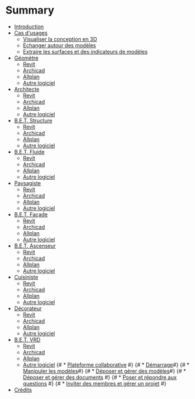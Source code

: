 # Summary

* [Introduction](README.md)
* [Cas d'usages](/01_CasUsages/README.md#casusages)
  * [Visualiser la conception en 3D](/01_CasUsages/README.md#visualisation3D)
  * [Echanger autour des modèles](/01_CasUsages/README.md#echanger)
  * [Extraire les surfaces et des indicateurs de modèles](/01_CasUsages/README.md#kpi)
* [Géomètre](/lots/geometre/geometre.md)
  * [Revit](/lots/geometre/geometre-revit.md)
  * [Archicad](/lots/geometre/geometre-archicad.md)
  * [Allplan](/lots/geometre/geometre-allplan.md)
  * [Autre logiciel](/lots/geometre/geometre-ifc.md)
* [Architecte](/lots/architecte/architecte.md)
  * [Revit](/lots/architecte/architecte-revit.md)
  * [Archicad](/lots/architecte/architecte-archicad.md)
  * [Allplan](/lots/architecte/architecte-allplan.md)
  * [Autre logiciel](/lots/architecte/architecte-ifc.md)
* [B.E.T. Structure](/lots/structure/structure.md)
  * [Revit](/lots/structure/structure-revit.md)
  * [Archicad](/lots/structure/structure-archicad.md)
  * [Allplan](/lots/structure/structure-allplan.md)
  * [Autre logiciel](/lots/structure/structure-ifc.md)
* [B.E.T. Fluide](/lots/fluide/fluide.md)
  * [Revit](/lots/fluide/fluide-revit.md)
  * [Archicad](/lots/fluide/fluide-archicad.md)
  * [Allplan](/lots/fluide/fluide-allplan.md)
  * [Autre logiciel](/lots/fluide/fluide-ifc.md)
* [Paysagiste](/lots/paysagiste/paysagiste.md)
  * [Revit](/lots/paysagiste/paysagiste-revit.md)
  * [Archicad](/lots/paysagiste/paysagiste-archicad.md)
  * [Allplan](/lots/paysagiste/paysagiste-allplan.md)
  * [Autre logiciel](/lots/paysagiste/paysagiste-ifc.md)
* [B.E.T. Façade](/lots/facade/facade.md)
  * [Revit](/lots/facade/facade-revit.md)
  * [Archicad](/lots/facade/facade-archicad.md)
  * [Allplan](/lots/facade/facade-allplan.md)
  * [Autre logiciel](/lots/facade/facade-ifc.md)
* [B.E.T. Ascenseur](/lots/ascenseur/ascenseur.md)
  * [Revit](/lots/ascenseur/ascenseur-revit.md)
  * [Archicad](/lots/ascenseur/ascenseur-archicad.md)
  * [Allplan](/lots/ascenseur/ascenseur-allplan.md)
  * [Autre logiciel](/lots/ascenseur/ascenseur-ifc.md)
* [Cuisiniste](/lots/cuisiniste/cuisiniste.md)
  * [Revit](/lots/cuisiniste/cuisiniste-revit.md)
  * [Archicad](/lots/cuisiniste/cuisiniste-archicad.md)
  * [Allplan](/lots/cuisiniste/cuisiniste-allplan.md)
  * [Autre logiciel](/lots/cuisiniste/cuisiniste-ifc.md)
* [Décorateur](/lots/decorateur/decorateur.md)
  * [Revit](/lots/decorateur/decorateur-revit.md)
  * [Archicad](/lots/decorateur/decorateur-archicad.md)
  * [Allplan](/lots/decorateur/decorateur-allplan.md)
  * [Autre logiciel](/lots/decorateur/decorateur-ifc.md)
* [B.E.T. VRD](/lots/vrd/vrd.md)
  * [Revit](/lots/vrd/vrd-revit.md)
  * [Archicad](/lots/vrd/vrd-archicad.md)
  * [Allplan](/lots/vrd/vrd-allplan.md)
  * [Autre logiciel](/lots/vrd/vrd-ifc.md)
{# * [Plateforme collaborative](/03_bimsync/README.md) #}
{#   * [Démarrage](/03_bimsync/demarrage.md)#}
{#   * [Manipuler les modèles](/03_bimsync/manipuler-les-modeles.md)#}
{#   * [Déposer et gérer des modèles](/03_bimsync/deposer-et-gerer-des-modeles.md)#}
{#   * [Déposer et gérer des documents](/03_bimsync/deposer-et-gerer-des-documents.md) #}
{#   * [Poser et répondre aux questions](/03_bimsync/poser-et-repondre-aux-questions.md) #}
{#   * [Inviter des membres et gérer un projet](/03_bimsync/inviter-des-membres-et-gerer-un-projet.md) #}
* [Crédits](CREDITS.md)